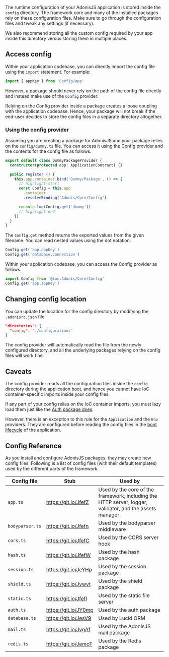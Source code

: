 The runtime configuration of your AdonisJS application is stored inside the `config` directory. The framework core and many of the installed packages rely on these configuration files. Make sure to go through the configuration files and tweak any settings (if necessary).

We also recommend storing all the custom config required by your app inside this directory versus storing them in multiple places.

## Access config

Within your application codebase, you can directly import the config file using the `import` statement. For example:

```ts
import { appKey } from 'Config/app' 
```

However, a package should never rely on the path of the config file directly and instead make use of the `Config` provider.

Relying on the Config provider inside a package creates a loose coupling with the application codebase. Hence, your package will not break if the end-user decides to store the config files in a separate directory altogether.

### Using the config provider

Assuming you are creating a package for AdonisJS and your package relies on the `config/dummy.ts` file. You can access it using the Config provider and the contents for the config file as follows.

```ts
export default class DummyPackageProvider {
  constructor(protected app: ApplicationContract) {}

  public register () {
    this.app.container.bind('Dummy/Package', () => {
      // highlight-start
      const Config = this.app
        .container
        .resolveBinding('Adonis/Core/Config')

      console.log(Config.get('dummy'))
      // highlight-end
    })
  }
}
```

The `Config.get` method returns the exported values from the given filename. You can read nested values using the dot notation.

```ts
Config.get('app.appKey')
Config.get('database.connection')
```

Within your application codebase, you can access the Config provider as follows.

```ts
import Config from '@ioc:Adonis/Core/Config'
Config.get('app.appKey')
```

## Changing config location

You can update the location for the config directory by modifying the `.adonisrc.json` file.

```json
"directories": {
  "config": "./configurations"
}
```

The config provider will automatically read the file from the newly configured directory, and all the underlying packages relying on the config files will work fine.

## Caveats

The config provider reads all the configuration files inside the `config` directory during the application boot, and hence you cannot have IoC container-specific imports inside your config files.

If any part of your config relies on the IoC container imports, you must lazy load them just like the [Auth package does](https://github.com/adonisjs/auth/blob/develop/templates/config/partials/user-provider-lucid.txt#L45).

However, there is an exception to this rule for the `Application` and the `Env` providers. They are configured before reading the config files in the [boot lifecycle](./application.md#boot-lifecycle) of the application.

## Config Reference

As you install and configure AdonisJS packages, they may create new config files. Following is a list of config files (with their default templates) used by the different parts of the framework.

| Config file | Stub | Used by |
|------------|------|----------|
| `app.ts` | https://git.io/JfefZ | Used by the core of the framework, including the HTTP server, logger, validator, and the assets manager. |
| `bodyparser.ts` | https://git.io/Jfefn | Used by the bodyparser middleware |
| `cors.ts` | https://git.io/JfefC | Used by the CORS server hook |
| `hash.ts` | https://git.io/JfefW | Used by the hash package |
| `session.ts` | https://git.io/JeYHp | Used by the session package |
| `shield.ts` | https://git.io/Jvwvt | Used by the shield package
| `static.ts` | https://git.io/Jfefl | Used by the static file server |
| `auth.ts` | https://git.io/JY0mp | Used by the auth package |
| `database.ts` | https://git.io/JesV9 | Used by Lucid ORM |
| `mail.ts` | https://git.io/JvgAf | Used by the AdonisJS mail package |
| `redis.ts` | https://git.io/JemcF | Used by the Redis package |
